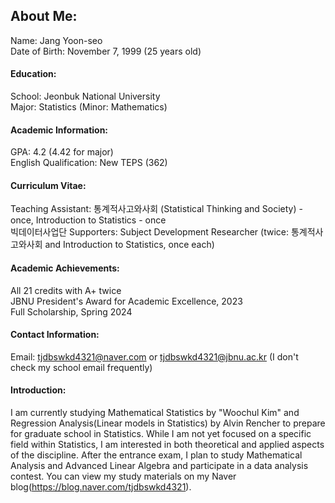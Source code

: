 ## About Me:
Name: Jang Yoon-seo\
Date of Birth: November 7, 1999 (25 years old)

#### **Education**:
School: Jeonbuk National University\
Major: Statistics (Minor: Mathematics)

#### **Academic Information**:
GPA: 4.2 (4.42 for major)\
English Qualification: New TEPS (362)

#### **Curriculum Vitae**:
Teaching Assistant: 통계적사고와사회 (Statistical Thinking and Society) - once, Introduction to Statistics - once\
빅데이터사업단 Supporters: Subject Development Researcher (twice: 통계적사고와사회 and Introduction to Statistics, once each)

#### **Academic Achievements**:
All 21 credits with A+ twice\
JBNU President's Award for Academic Excellence, 2023\
Full Scholarship, Spring 2024

#### **Contact Information**:
Email: tjdbswkd4321@naver.com or tjdbswkd4321@jbnu.ac.kr (I don't check my school email frequently)

#### **Introduction**:
I am currently studying Mathematical Statistics by "Woochul Kim" and Regression Analysis(Linear models in Statistics) by Alvin Rencher to prepare for graduate school in Statistics. While I am not yet focused on a specific field within Statistics, I am interested in both theoretical and applied aspects of the discipline. After the entrance exam, I plan to study Mathematical Analysis and Advanced Linear Algebra and participate in a data analysis contest. You can view my study materials on my Naver blog(https://blog.naver.com/tjdbswkd4321). 

